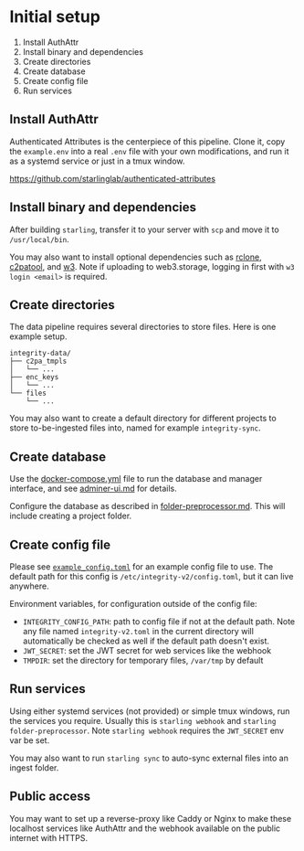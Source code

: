 # Initial setup

1. Install AuthAttr
2. Install binary and dependencies
3. Create directories
4. Create database
5. Create config file
6. Run services

## Install AuthAttr

Authenticated Attributes is the centerpiece of this pipeline. Clone it, copy the `example.env` into a real `.env` file with your own modifications, and run it as a systemd service or just in a tmux window.

https://github.com/starlinglab/authenticated-attributes

## Install binary and dependencies

After building `starling`, transfer it to your server with `scp` and move it to `/usr/local/bin`.

You may also want to install optional dependencies such as [rclone](https://rclone.org), [c2patool](https://github.com/contentauth/c2patool), and [w3](https://web3.storage/docs/w3cli/). Note if uploading to web3.storage, logging in first with `w3 login <email>` is required.

## Create directories

The data pipeline requires several directories to store files. Here is one example setup.

```
integrity-data/
├── c2pa_tmpls
│   └── ...
├── enc_keys
│   └── ...
└── files
    └── ...
```

You may also want to create a default directory for different projects to store to-be-ingested files into,  named for example `integrity-sync`.

## Create database

Use the [docker-compose.yml](/docker-compose.yml) file to run the database and manager interface, and see [adminer-ui.md](./adminer-ui.md) for details.

Configure the database as described in [folder-preprocessor.md](./folder-preprocessor.md). This will include creating a project folder.

## Create config file

Please see [`example_config.toml`](./example_config.toml) for an example config file to use. The default path for this config is `/etc/integrity-v2/config.toml`, but it can live anywhere.

Environment variables, for configuration outside of the config file:

- `INTEGRITY_CONFIG_PATH`: path to config file if not at the default path. Note any file named `integrity-v2.toml` in the current directory will automatically be checked as well if the default path doesn't exist.
- `JWT_SECRET`: set the JWT secret for web services like the webhook
- `TMPDIR`: set the directory for temporary files, `/var/tmp` by default

## Run services

Using either systemd services (not provided) or simple tmux windows, run the services you require. Usually this is `starling webhook` and `starling folder-preprocessor`. Note `starling webhook` requires the `JWT_SECRET` env var be set.

You may also want to run `starling sync` to auto-sync external files into an ingest folder.

## Public access

You may want to set up a reverse-proxy like Caddy or Nginx to make these localhost services like AuthAttr and the webhook available on the public internet with HTTPS.
